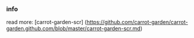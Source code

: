 ### info

read more:
[carrot-garden-scr]
(https://github.com/carrot-garden/carrot-garden.github.com/blob/master/carrot-garden-scr.md)
